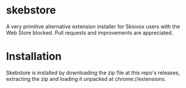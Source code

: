 # skebstore

A very primitive alternative extension installer for Skiovox users with the Web Store blocked.
Pull requests and improvements are appreciated.

# Installation
Skebstore is installed by downloading the zip file at this repo's releases, extracting the zip and loading it unpacked at chrome://extensions.
